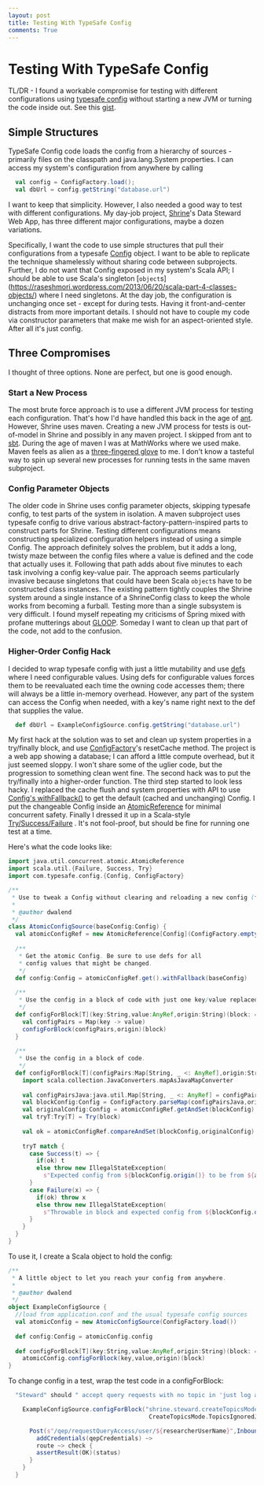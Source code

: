 ```yaml
---
layout: post
title: Testing With TypeSafe Config
comments: True
---
```


# Testing With TypeSafe Config

TL/DR - I found a workable compromise for testing with different configurations using [typesafe config](https://github.com/typesafehub/config) without starting a new JVM or turning the code inside out. See this [gist](https://gist.github.com/dwalend/5a193daa24af8dbfbdc5).

## Simple Structures

TypeSafe Config code loads the config from a hierarchy of sources - primarily files on the classpath and java.lang.System properties. I can access my system's configuration from anywhere by calling 

```Scala
  val config = ConfigFactory.load();
  val dbUrl = config.getString("database.url")
```

I want to keep that simplicity. However, I also needed a good way to test with different configurations. My day-job project, [Shrine](http://catalyst.harvard.edu/services/shrine/)'s Data Steward Web App, has three different major configurations, maybe a dozen variations. 

Specifically, I want the code to use simple structures that pull their configurations from a typesafe [Config](https://github.com/typesafehub/config/blob/master/config/src/main/java/com/typesafe/config/Config.java) object. I want to be able to replicate the technique shamelessly without sharing code between subprojects. Further, I do not want that Config exposed in my system's Scala API; I should be able to use Scala's singleton [```object```s] (https://raseshmori.wordpress.com/2013/06/20/scala-part-4-classes-objects/) where I need singletons. At the day job, the configuration is unchanging once set - except for during tests. Having it front-and-center distracts from more important details. I should not have to couple my code via constructor parameters that make me wish for an aspect-oriented style. After all it's just config.

## Three Compromises

I thought of three options. None are perfect, but one is good enough.

### Start a New Process

The most brute force approach is to use a different JVM process for testing each configuration. That's how I'd have handled this back in the age of [ant](http://zeroturnaround.com/rebellabs/java-build-tools-part-2-a-decision-makers-comparison-of-maven-gradle-and-ant-ivy/). However, Shrine uses maven. Creating a new JVM process for tests is out-of-model in Shrine and possibly in any maven project. I skipped from ant to [sbt](https://codeascraft.com/2014/09/30/building-a-better-build-our-transition-from-ant-to-sbt/). During the age of maven I was at MathWorks where we used make. Maven feels as alien as a [three-fingered glove](https://www.etsy.com/listing/91486506/alien-hand-knit-kiwi-green-warm-three) to me. I don't know a tasteful way to spin up several new processes for running tests in the same maven subproject.

### Config Parameter Objects

The older code in Shrine uses config parameter objects, skipping typesafe config, to test parts of the system in isolation. A maven subproject uses typesafe config to drive various abstract-factory-pattern-inspired parts to construct parts for Shrine. Testing different configurations means constructing specialized configuration helpers instead of using a simple Config. The approach definitely solves the problem, but it adds a long, twisty maze between the config files where a value is defined and the code that actually uses it. Following that path adds about five minutes to each task involving a config key-value pair. The approach seems particularly invasive because singletons that could have been Scala ```object```s have to be constructed class instances. The existing pattern tightly couples the Shrine system around a single instance of a ShrineConfig class to keep the whole works from becoming a furball. Testing more than a single subsystem is very difficult. I found myself repeating my criticisms of Spring mixed with profane mutterings about [GLOOP](http://perl.plover.com/yak/design/samples/slide004.html). Someday I want to clean up that part of the code, not add to the confusion.

### Higher-Order Config Hack

I decided to wrap typesafe config with just a little mutability and use [defs](http://blog.jessitron.com/2012/07/choices-with-def-and-val-in-scala.html) where I need configurable values. Using defs for configurable values forces them to be reevaluated each time the owning code accesses them; there will always be a little in-memory overhead. However, any part of the system can access the Config when needed, with a key's name right next to the def that supplies the value. 

```Scala
  def dbUrl = ExampleConfigSource.config.getString("database.url")
```

My first hack at the solution was to set and clean up system properties in a try/finally block, and use [ConfigFactory](https://github.com/typesafehub/config/blob/master/config/src/main/java/com/typesafe/config/ConfigFactory.java)'s resetCache method. The project is a web app showing a database; I can afford a little compute overhead, but it just seemed sloppy. I won't share some of the uglier code, but the progression to something clean went fine. The second hack was to put the try/finally into a higher-order function. The third step started to look less hacky. I replaced the cache flush and system properties with API to use [Config's withFallback()](https://github.com/typesafehub/config#merging-config-trees) to get the default (cached and unchanging) Config. I put the changeable Config inside an [AtomicReference](https://docs.oracle.com/javase/8/docs/api/java/util/concurrent/atomic/package-summary.html) for minimal concurrent safety. Finally I dressed it up in a Scala-style [Try/Success/Failure](http://danielwestheide.com/blog/2012/12/26/the-neophytes-guide-to-scala-part-6-error-handling-with-try.html) . It's not fool-proof, but should be fine for running one test at a time.

Here's what the code looks like:

```Scala
import java.util.concurrent.atomic.AtomicReference
import scala.util.{Failure, Success, Try}
import com.typesafe.config.{Config, ConfigFactory}

/**
 * Use to tweak a Config without clearing and reloading a new config (for testing).
 *
 * @author dwalend
 */
class AtomicConfigSource(baseConfig:Config) {
  val atomicConfigRef = new AtomicReference[Config](ConfigFactory.empty())
 
  /**
   * Get the atomic Config. Be sure to use defs for all 
   * config values that might be changed.
   */
  def config:Config = atomicConfigRef.get().withFallback(baseConfig)
 
  /**
   * Use the config in a block of code with just one key/value replaced.
   */
  def configForBlock[T](key:String,value:AnyRef,origin:String)(block: => T):T = {
    val configPairs = Map(key -> value)
    configForBlock(configPairs,origin)(block)
  }
 
  /**
   * Use the config in a block of code.
   */
  def configForBlock[T](configPairs:Map[String, _ <: AnyRef],origin:String)(block: => T):T = {
    import scala.collection.JavaConverters.mapAsJavaMapConverter
 
    val configPairsJava:java.util.Map[String, _ <: AnyRef] = configPairs.asJava
    val blockConfig:Config = ConfigFactory.parseMap(configPairsJava,origin)
    val originalConfig:Config = atomicConfigRef.getAndSet(blockConfig)
    val tryT:Try[T] = Try(block)
 
    val ok = atomicConfigRef.compareAndSet(blockConfig,originalConfig)
 
    tryT match {
      case Success(t) => {
        if(ok) t
        else throw new IllegalStateException(
          s"Expected config from ${blockConfig.origin()} to be from ${atomicConfigRef.get().origin()} instead.")
      }
      case Failure(x) => {
        if(ok) throw x
        else throw new IllegalStateException(
          s"Throwable in block and expected config from ${blockConfig.origin()} to be from ${atomicConfigRef.get().origin()} instead.",x)
      }
    }
  }
}
```

To use it, I create a Scala object to hold the config:

```Scala
/**
 * A little object to let you reach your config from anywhere.
 * 
 * @author dwalend
 */
object ExampleConfigSource {
  //load from application.conf and the usual typesafe config sources
  val atomicConfig = new AtomicConfigSource(ConfigFactory.load()) 
 
  def config:Config = atomicConfig.config
 
  def configForBlock[T](key:String,value:AnyRef,origin:String)(block: => T):T = 
    atomicConfig.configForBlock(key,value,origin)(block)
}
```

To change config in a test, wrap the test code in a configForBlock:

```Scala
  "Steward" should " accept query requests with no topic in 'just log and approve everything' mode " in {

    ExampleConfigSource.configForBlock("shrine.steward.createTopicsMode", 
                                        CreateTopicsMode.TopicsIgnoredJustLog.name){

      Post(s"/qep/requestQueryAccess/user/${researcherUserName}",InboundShrineQuery(5,"test query","Not even using a topic")) ~>
        addCredentials(qepCredentials) ~>
        route ~> check {
        assertResult(OK)(status)
      }
    }
  }
```